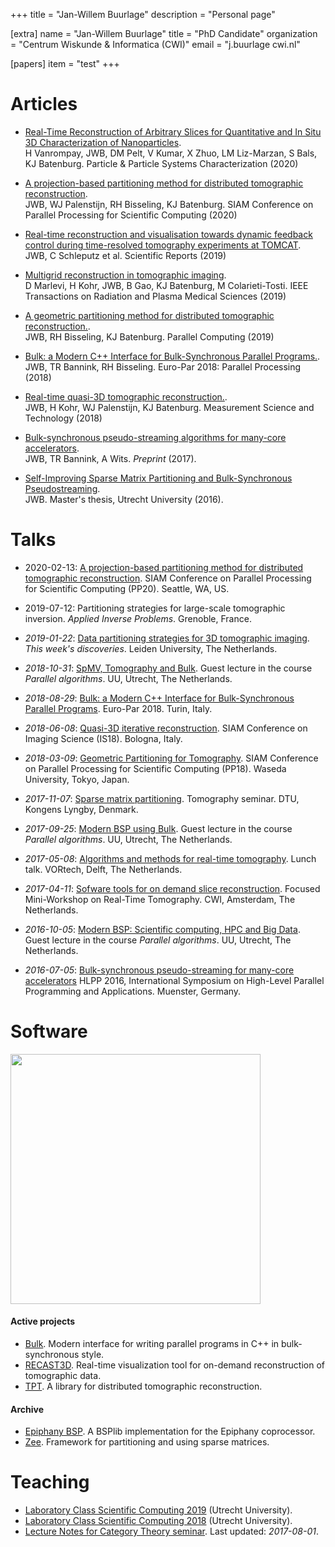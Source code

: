+++
title = "Jan-Willem Buurlage"
description = "Personal page"

[extra]
  name = "Jan-Willem Buurlage"
  title = "PhD Candidate"
  organization = "Centrum Wiskunde & Informatica (CWI)"
  email = "j.buurlage <at> cwi.nl"

  [papers]
  item = "test"
+++

# Articles

- [Real-Time Reconstruction of Arbitrary Slices for Quantitative and In Situ 3D Characterization of Nanoparticles](https://doi.org/10.1002/ppsc.202000073).<br/>
H Vanrompay,
JWB,
DM Pelt,
V Kumar,
X Zhuo,
LM Liz-Marzan,
S Bals,
KJ Batenburg. Particle & Particle Systems Characterization (2020)

- [A projection-based partitioning method for distributed tomographic reconstruction](https://doi.org/10.1137/1.9781611976137.6).<br/>
        JWB, WJ Palenstijn, RH Bisseling, KJ Batenburg. SIAM Conference on Parallel Processing for Scientific Computing (2020)

- [Real-time reconstruction and visualisation towards dynamic feedback control during time-resolved tomography experiments at TOMCAT](https://doi.org/10.1038/s41598-019-54647-4).<br/>
        JWB, C Schleputz et al. Scientific Reports (2019)

- [Multigrid reconstruction in tomographic imaging](https://doi.org/10.1109/TRPMS.2019.2942186).<br/>
D Marlevi, H Kohr, JWB, B Gao, KJ Batenburg, M Colarieti-Tosti. IEEE Transactions on Radiation and Plasma Medical Sciences (2019)

- [A geometric partitioning method for distributed tomographic reconstruction.](https://doi.org/10.1016/j.parco.2018.12.007).<br/>
        JWB, RH Bisseling, KJ Batenburg. Parallel Computing (2019)

- [Bulk: a Modern C++ Interface for Bulk-Synchronous Parallel Programs.](https://doi.org/10.1007/978-3-319-96983-1_37).<br/>
        JWB, TR Bannink, RH Bisseling. Euro-Par 2018: Parallel Processing (2018)
- [Real-time quasi-3D tomographic reconstruction.](http://iopscience.iop.org/article/10.1088/1361-6501/aab754/meta).<br/>
        JWB, H Kohr, WJ Palenstijn, KJ Batenburg.
        Measurement Science and Technology (2018)

- [Bulk-synchronous pseudo-streaming algorithms for many-core accelerators](https://arxiv.org/abs/1608.07200).<br/>
JWB, TR Bannink, A Wits. _Preprint_ (2017).

- [Self-Improving Sparse Matrix Partitioning and Bulk-Synchronous Pseudostreaming](https://scholar.google.nl/scholar?cluster=18383112231106166666&hl=nl&as_sdt=0,5&sciodt=0,5).<br/>
JWB. Master's thesis, Utrecht University (2016).

# Talks

- 2020-02-13: [A projection-based partitioning method for distributed tomographic reconstruction](20200213-siampp20.pdf). SIAM Conference on Parallel Processing for Scientific Computing (PP20). Seattle, WA, US.

- 2019-07-12: Partitioning strategies for large-scale tomographic inversion. _Applied Inverse Problems_. Grenoble, France.

- _2019-01-22_: [Data partitioning strategies for 3D tomographic imaging](20190122-this-weeks-discoveries.pdf).
      _This week's discoveries_. Leiden University, The Netherlands.
 
- _2018-10-31_: [SpMV, Tomography and Bulk](2018-10-31-guest-lecture-parco.pdf).
      Guest lecture in the course _Parallel algorithms_. UU, Utrecht, The Netherlands.
- _2018-08-29_: [Bulk: a Modern C++ Interface for Bulk-Synchronous Parallel Programs](2018-08-29-euro-par-bulk.pdf).
      Euro-Par 2018. Turin, Italy.
- _2018-06-08_: [Quasi-3D  iterative reconstruction](2018-06-08-siam-is-presentation.pdf).
      SIAM Conference on Imaging Science (IS18). Bologna, Italy.
- _2018-03-09_: [Geometric Partitioning for Tomography](2018-03-09-siam-pp.pdf).
      SIAM Conference on Parallel Processing for Scientific Computing (PP18). Waseda University, Tokyo, Japan.

- _2017-11-07_: [Sparse matrix partitioning](2017-11-07-spp.pdf).
      Tomography seminar. DTU, Kongens Lyngby, Denmark.
- _2017-09-25_: [Modern BSP using Bulk](2017-09-25-modern-bsp.pdf).
      Guest lecture in the course _Parallel algorithms_. UU, Utrecht, The Netherlands.
- _2017-05-08_: [Algorithms and methods for real-time tomography](2017-05-08-rt-tomography-vortech.pdf).
      Lunch talk. VORtech, Delft, The Netherlands.
- _2017-04-11_: [Sofware tools for on demand slice reconstruction](2017-04-11-slicer-presentation.pdf).
      Focused Mini-Workshop on Real-Time Tomography. CWI, Amsterdam, The Netherlands.

- _2016-10-05_: [Modern BSP: Scientific computing, HPC and Big Data](2016-10-05-modern-bsp.pdf).
      Guest lecture in the course _Parallel algorithms_. UU, Utrecht, The Netherlands.
- _2016-07-05_: [Bulk-synchronous pseudo-streaming for many-core accelerators](2016-07-05-bsps-presentation-hlpp.pdf)
      HLPP 2016, International Symposium on High-Level Parallel Programming and Applications. Muenster, Germany.

# Software

<img src="https://cicwi.github.io/RECAST3D/images/rotate_slice.gif" class="float-right" width="400px" />

#### Active projects
- [Bulk](https://jwbuurlage.github.io/Bulk). Modern interface for writing
  parallel programs in C++ in bulk-synchronous style.
- [RECAST3D](https://cicwi.github.io/RECAST3D). Real-time visualization tool
    for on-demand reconstruction of tomographic data.
- [TPT](http://www.github.com/jwbuurlage/TPT). A library for distributed tomographic reconstruction.

#### Archive
- [Epiphany BSP](https://jwbuurlage.github.io/epiphany-bsp/). A BSPlib implementation for the Epiphany coprocessor.
- [Zee](http://www.github.com/jwbuurlage/Zee). Framework for partitioning and using sparse matrices.

# Teaching
- [Laboratory Class Scientific Computing 2019](/lcsc2019/) (Utrecht University).
- [Laboratory Class Scientific Computing 2018](https://homepages.cwi.nl/~buurlage/lcsc/) (Utrecht University).
- [Lecture Notes for Category Theory seminar](https://github.com/jwbuurlage/category-theory-programmers). Last updated: _2017-08-01_.

